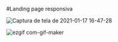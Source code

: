 #Landing page responsiva 

![Captura de tela de 2021-01-17 16-47-28](https://user-images.githubusercontent.com/57428641/104854687-eef9c200-58e6-11eb-8153-5a9e7c0b1b06.png)


![ezgif com-gif-maker](https://user-images.githubusercontent.com/57428641/104854673-d9849800-58e6-11eb-84b0-8eb434d11ca9.gif)
